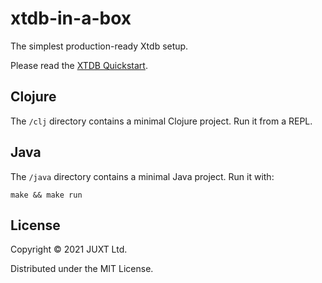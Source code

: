 # xtdb-in-a-box

The simplest production-ready Xtdb setup.

Please read the [XTDB Quickstart](https://xtdb.com/guides/quickstart/).

## Clojure

The `/clj` directory contains a minimal Clojure project. Run it from a REPL.

## Java

The `/java` directory contains a minimal Java project. Run it with:

```shell
make && make run
```

## License

Copyright © 2021 JUXT Ltd.

Distributed under the MIT License.
